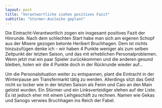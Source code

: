 ```yaml
---
layout: post
title: "Verantwortliche ziehen positives Fazit"
subtitle: "Stürmer-Ausleihe geplant"
---
```


Die Eintracht-Verantwortlich zogen ein insgesamt positives Fazit der Hinrunde. Nach dem schlechten Start habe man sich am eigenen Schopf aus der Misere gezogen betonte Heribert Bruchhagen. Dem ist nichts hinzuzufügen denke ich - wir haben 4 Punkte weniger als zum selben Zeitpunkt der letzten Saison, und das mit erheblichen Personalproblemen. Wenn jetzt mal ein paar Spieler zurückkommen und die anderen gesund bleiben, holen wir die 4 Punkte doch in der Rückrunde wieder auf...

Um die Personalsituation weiter zu entspannen, plant die Eintracht in der Winterpause am Transfermarkt tätig zu werden. Allerdings sitzt das Geld nicht so locker wie in der letzten Saison als Fenin und Caio an den Main gelotst wurden. Ein Stürmer und ein Linksverteidiger stehen auf der Liste. Es ist jedoch eher mit einem Leihgeschäft zu rechnen. Namen wie Gekas und Sanogo verwies Bruchhagen ins Reich der Fabel.

